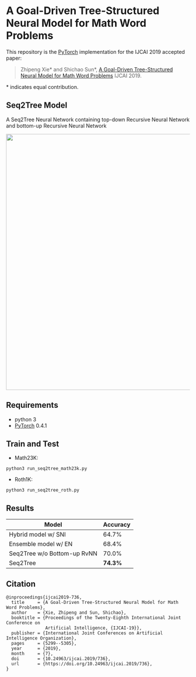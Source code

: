 # A Goal-Driven Tree-Structured Neural Model for Math Word Problems

This repository is the [PyTorch](http://pytorch.org/) implementation for the IJCAI 2019 accepted paper:
> Zhipeng Xie* and Shichao Sun*,
> [A Goal-Driven Tree-Structured Neural Model for Math Word Problems](https://www.ijcai.org/proceedings/2019/0736.pdf)
> IJCAI 2019. 

\* indicates equal contribution.

## Seq2Tree Model
A Seq2Tree Neural Network containing top-down Recursive Neural Network and bottom-up Recursive Neural Network

<img src='readme/tree_decoder.png' align="center" width="700px">


## Requirements
- python 3
- [PyTorch](http://pytorch.org/) 0.4.1


## Train and Test

- Math23K: 
```
python3 run_seq2tree_math23k.py
```
- Roth1K: 
```
python3 run_seq2tree_roth.py
```

## Results

| Model | Accuracy | 
|--------|--------|
|Hybrid model w/ SNI | 64.7% | 
|Ensemble model w/ EN | 68.4% | 
|Seq2Tree w/o Bottom-up RvNN | 70.0% | 
|Seq2Tree| **74.3%** | 


## Citation
    @inproceedings{ijcai2019-736,
      title     = {A Goal-Driven Tree-Structured Neural Model for Math Word Problems},
      author    = {Xie, Zhipeng and Sun, Shichao},
      booktitle = {Proceedings of the Twenty-Eighth International Joint Conference on
                   Artificial Intelligence, {IJCAI-19}},
      publisher = {International Joint Conferences on Artificial Intelligence Organization},             
      pages     = {5299--5305},
      year      = {2019},
      month     = {7},
      doi       = {10.24963/ijcai.2019/736},
      url       = {https://doi.org/10.24963/ijcai.2019/736},
    }

